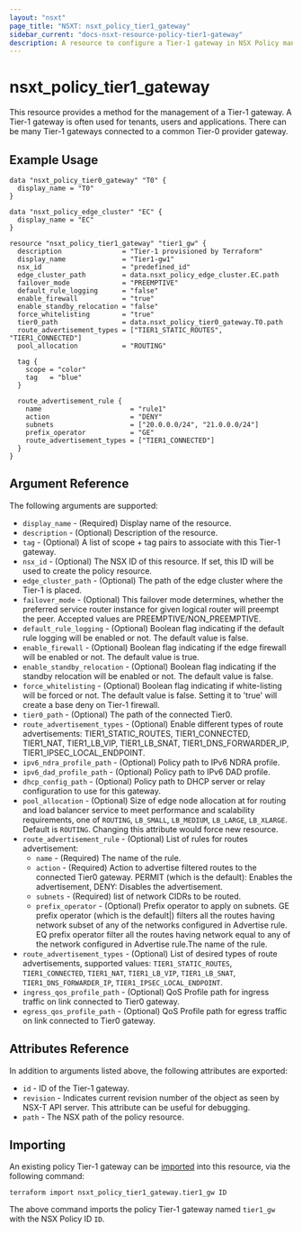 ```yaml
---
layout: "nsxt"
page_title: "NSXT: nsxt_policy_tier1_gateway"
sidebar_current: "docs-nsxt-resource-policy-tier1-gateway"
description: A resource to configure a Tier-1 gateway in NSX Policy manager.
---
```


# nsxt_policy_tier1_gateway

This resource provides a method for the management of a Tier-1 gateway. A Tier-1 gateway is often used for tenants, users and applications. There can be many Tier-1 gateways connected to a common Tier-0 provider gateway.

## Example Usage

```hcl
data "nsxt_policy_tier0_gateway" "T0" {
  display_name = "T0"
}

data "nsxt_policy_edge_cluster" "EC" {
  display_name = "EC"
}

resource "nsxt_policy_tier1_gateway" "tier1_gw" {
  description               = "Tier-1 provisioned by Terraform"
  display_name              = "Tier1-gw1"
  nsx_id                    = "predefined_id"
  edge_cluster_path         = data.nsxt_policy_edge_cluster.EC.path
  failover_mode             = "PREEMPTIVE"
  default_rule_logging      = "false"
  enable_firewall           = "true"
  enable_standby_relocation = "false"
  force_whitelisting        = "true"
  tier0_path                = data.nsxt_policy_tier0_gateway.T0.path
  route_advertisement_types = ["TIER1_STATIC_ROUTES", "TIER1_CONNECTED"]
  pool_allocation           = "ROUTING"

  tag {
    scope = "color"
    tag   = "blue"
  }

  route_advertisement_rule {
    name                      = "rule1"
    action                    = "DENY"
    subnets                   = ["20.0.0.0/24", "21.0.0.0/24"]
    prefix_operator           = "GE"
    route_advertisement_types = ["TIER1_CONNECTED"]
  }
}
```

## Argument Reference

The following arguments are supported:

* `display_name` - (Required) Display name of the resource.
* `description` - (Optional) Description of the resource.
* `tag` - (Optional) A list of scope + tag pairs to associate with this Tier-1 gateway.
* `nsx_id` - (Optional) The NSX ID of this resource. If set, this ID will be used to create the policy resource.
* `edge_cluster_path` - (Optional) The path of the edge cluster where the Tier-1 is placed.
* `failover_mode` - (Optional) This failover mode determines, whether the preferred service router instance for given logical router will preempt the peer. Accepted values are PREEMPTIVE/NON_PREEMPTIVE.
* `default_rule_logging` - (Optional) Boolean flag indicating if the default rule logging will be enabled or not. The default value is false.
* `enable_firewall` - (Optional) Boolean flag indicating if the edge firewall will be enabled or not. The default value is true.
* `enable_standby_relocation` - (Optional) Boolean flag indicating if the standby relocation will be enabled or not. The default value is false.
* `force_whitelisting` - (Optional) Boolean flag indicating if white-listing will be forced or not. The default value is false. Setting it to 'true' will create a base deny on Tier-1 firewall.
* `tier0_path` - (Optional) The path of the connected Tier0.
* `route_advertisement_types` - (Optional) Enable different types of route advertisements: TIER1_STATIC_ROUTES, TIER1_CONNECTED, TIER1_NAT, TIER1_LB_VIP, TIER1_LB_SNAT, TIER1_DNS_FORWARDER_IP, TIER1_IPSEC_LOCAL_ENDPOINT.
* `ipv6_ndra_profile_path` - (Optional) Policy path to IPv6 NDRA profile.
* `ipv6_dad_profile_path` - (Optional) Policy path to IPv6 DAD profile.
* `dhcp_config_path` - (Optional) Policy path to DHCP server or relay configuration to use for this gateway.
* `pool_allocation` - (Optional) Size of edge node allocation at for routing and load balancer service to meet performance and scalability requirements, one of `ROUTING`, `LB_SMALL`, `LB_MEDIUM`, `LB_LARGE`, `LB_XLARGE`. Default is `ROUTING`. Changing this attribute would force new resource.
* `route_advertisement_rule` - (Optional) List of rules for routes advertisement:
  * `name` - (Required) The name of the rule.
  * `action` - (Required) Action to advertise filtered routes to the connected Tier0 gateway. PERMIT (which is the default): Enables the advertisement, DENY: Disables the advertisement.
  * `subnets` - (Required) list of network CIDRs to be routed.
  * `prefix_operator` - (Optional) Prefix operator to apply on subnets. GE prefix operator (which is the default|) filters all the routes having network subset of any of the networks configured in Advertise rule. EQ prefix operator filter all the routes having network equal to any of the network configured in Advertise rule.The name of the rule.
* `route_advertisement_types` - (Optional) List of desired types of route advertisements, supported values: `TIER1_STATIC_ROUTES`, `TIER1_CONNECTED`, `TIER1_NAT`, `TIER1_LB_VIP`, `TIER1_LB_SNAT`, `TIER1_DNS_FORWARDER_IP`, `TIER1_IPSEC_LOCAL_ENDPOINT`.
* `ingress_qos_profile_path` - (Optional) QoS Profile path for ingress traffic on link connected to Tier0 gateway.
* `egress_qos_profile_path` - (Optional) QoS Profile path for egress traffic on link connected to Tier0 gateway.

## Attributes Reference

In addition to arguments listed above, the following attributes are exported:

* `id` - ID of the Tier-1 gateway.
* `revision` - Indicates current revision number of the object as seen by NSX-T API server. This attribute can be useful for debugging.
* `path` - The NSX path of the policy resource.

## Importing

An existing policy Tier-1 gateway can be [imported][docs-import] into this resource, via the following command:

[docs-import]: /docs/import/index.html

```
terraform import nsxt_policy_tier1_gateway.tier1_gw ID
```

The above command imports the policy Tier-1 gateway named `tier1_gw` with the NSX Policy ID `ID`.
